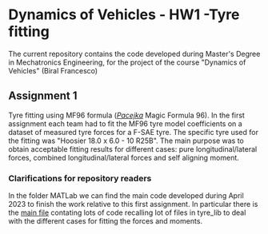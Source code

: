 # Dynamics of Vehicles - HW1 -Tyre fitting
The current repository contains the code developed during Master's Degree in Mechatronics Engineering, for the project of the course "Dynamics of Vehicles" (Biral Francesco) 

## Assignment 1
Tyre fitting using MF96 formula ([_Pacejka_](https://en.wikipedia.org/wiki/Hans_B._Pacejka) Magic Formula 96).
In the first assignment each team had to fit the MF96 tyre model coefficients on a dataset of measured tyre forces for a F-SAE tyre. The specific tyre used for the fitting was "Hoosier 18.0 x 6.0 - 10 R25B". The main purpose was to obtain acceptable fitting results for different cases: pure longitudinal/lateral forces, combined longitudinal/lateral forces and self aligning moment.

### Clarifications for repository readers
In the folder MATLab we can find the main code developed during April 2023 to finish the work relative to this first assignment.
In particular there is the [main file](MATLab/main_tyre_data_analysis.m) contating lots of code recalling lot of files in tyre_lib to deal with the different cases for fitting the forces and moments.
